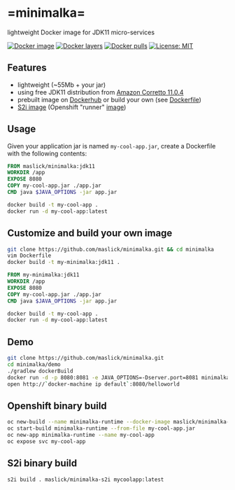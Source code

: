 # =minimalka=
lightweight Docker image for JDK11 micro-services


[![Docker image](https://img.shields.io/microbadger/image-size/maslick/minimalka/latest.svg)](https://cloud.docker.com/u/maslick/repository/docker/maslick/minimalka)
[![Docker layers](https://img.shields.io/microbadger/layers/maslick/minimalka.svg?color=yellow)](https://cloud.docker.com/u/maslick/repository/docker/maslick/minimalka)
[![Docker pulls](https://img.shields.io/docker/pulls/maslick/minimalka.svg?color=green)](https://cloud.docker.com/u/maslick/repository/docker/maslick/minimalka)
[![License: MIT](https://img.shields.io/badge/License-MIT-green.svg)](https://opensource.org/licenses/MIT)


## Features
* lightweight (~55Mb + your jar)
* using free JDK11 distribution from [Amazon Corretto 11.0.4](https://docs.aws.amazon.com/corretto/latest/corretto-11-ug/downloads-list.html)
* prebuilt image on [Dockerhub](https://cloud.docker.com/u/maslick/repository/docker/maslick/minimalka) or build your own (see [Dockerfile](Dockerfile))
* [S2i image](https://cloud.docker.com/repository/docker/maslick/minimalka-s2i) (Openshift "runner" [image](s2i/Dockerfile))

## Usage
Given your application jar is named ``my-cool-app.jar``, create a Dockerfile with the following contents:
```dockerfile
FROM maslick/minimalka:jdk11
WORKDIR /app
EXPOSE 8080
COPY my-cool-app.jar ./app.jar
CMD java $JAVA_OPTIONS -jar app.jar
```

```bash
docker build -t my-cool-app .
docker run -d my-cool-app:latest
```

## Customize and build your own image
```bash
git clone https://github.com/maslick/minimalka.git && cd minimalka
vim Dockerfile
docker build -t my-minimalka:jdk11 .
```

```dockerfile
FROM my-minimalka:jdk11
WORKDIR /app
EXPOSE 8080
COPY my-cool-app.jar ./app.jar
CMD java $JAVA_OPTIONS -jar app.jar
```

```bash
docker build -t my-cool-app .
docker run -d my-cool-app:latest
```

## Demo
```bash
git clone https://github.com/maslick/minimalka.git
cd minimalka/demo
./gradlew dockerBuild
docker run -d -p 8080:8081 -e JAVA_OPTIONS=-Dserver.port=8081 minimalka-boot
open http://`docker-machine ip default`:8080/helloworld
```

## Openshift binary build
```bash
oc new-build --name minimalka-runtime --docker-image maslick/minimalka-s2i --binary=true
oc start-build minimalka-runtime --from-file my-cool-app.jar
oc new-app minimalka-runtime --name my-cool-app
oc expose svc my-cool-app
```

## S2i binary build
```bash
s2i build . maslick/minimalka-s2i mycoolapp:latest
```
